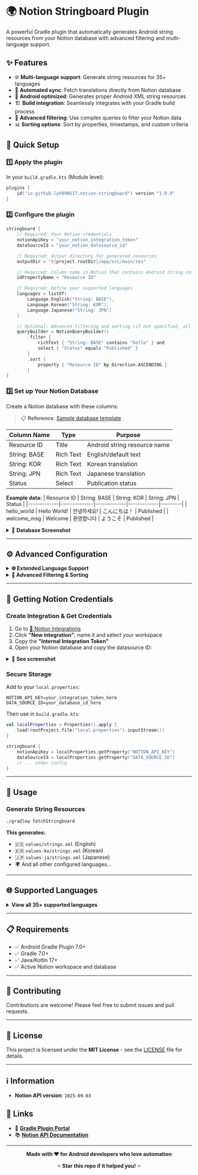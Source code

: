 # 🌍 Notion Stringboard Plugin

A powerful Gradle plugin that automatically generates Android string resources from your Notion database with advanced filtering and multi-language support.

## ✨ Features

- 🌐 **Multi-language support**: Generate string resources for 35+ languages
- 🔄 **Automated sync**: Fetch translations directly from Notion database
- 📱 **Android optimized**: Generates proper Android XML string resources
- 🏗️ **Build integration**: Seamlessly integrates with your Gradle build process
- 🎯 **Advanced filtering**: Use complex queries to filter your Notion data
- 📊 **Sorting options**: Sort by properties, timestamps, and custom criteria

## 🚀 Quick Setup

### 1️⃣ Apply the plugin

In your `build.gradle.kts` (Module level):

```kotlin
plugins {
    id("io.github.lyh990517.notion-stringboard") version "1.0.9"
}
```

### 2️⃣ Configure the plugin

```kotlin
stringboard {
    // Required: Your Notion credentials
    notionApiKey = "your_notion_integration_token"
    dataSourceId = "your_notion_datasource_id"

    // Required: Output directory for generated resources
    outputDir = "${project.rootDir}/app/src/main/res"

    // Required: Column name in Notion that contains Android string resource IDs (e.g., "resource_id_1", "project_a_home_1")
    idPropertyName = "Resource ID"

    // Required: Define your supported languages
    languages = listOf(
        Language.English("String: BASE"),
        Language.Korean("String: KOR"), 
        Language.Japanese("String: JPN")
    )

    // Optional: Advanced filtering and sorting (if not specified, all data from the database will be fetched)
    queryBuilder = NotionQueryBuilder()
        .filter {
            richText { "String: BASE" contains "hello" } and
            select { "Status" equals "Published" }
        }
        .sort {
            property { "Resource ID" by Direction.ASCENDING }
        }
}
```

### 3️⃣ Set up Your Notion Database

Create a Notion database with these columns:
> 📋 **Reference**: [Sample database template](https://wealthy-client-873.notion.site/25b8bc2ec9148051ac4beb6b9aaf914a?v=25b8bc2ec91480a299ff000c8da4da11&source=copy_link)

| Column Name  | Type      | Purpose                      |
|--------------|-----------|------------------------------|
| Resource ID  | Title     | Android string resource name |
| String: BASE | Rich Text | English/default text         |
| String: KOR  | Rich Text | Korean translation           |
| String: JPN  | Rich Text | Japanese translation         |
| Status       | Select    | Publication status           |

**Example data:**
| Resource ID | String: BASE | String: KOR | String: JPN | Status |
|-------------|--------------|-------------|-------------|---------|
| hello_world | Hello World! | 안녕하세요! | こんにちは！ | Published |
| welcome_msg | Welcome | 환영합니다 | ようこそ | Published |

<details>
<summary>📸 <b>Database Screenshot</b></summary>

<img width="1463" height="342" alt="스크린샷 2025-09-05 오후 1 28 43" src="https://github.com/user-attachments/assets/db3e09f9-7b34-407f-b626-50b01c011fc6" />

</details>

---

## ⚙️ Advanced Configuration

<details>
<summary><b>🌐 Extended Language Support</b></summary>

The plugin supports **35+ languages**. Add any combination:

```kotlin
languages = listOf(
    // Asian Languages
    Language.Korean("String: KOR"),
    Language.Japanese("String: JPN"), 
    Language.ChiSimplified("String: CHS"),
    Language.ChiTraditional("String: CHT"),
    Language.Thai("String: THA"),
    Language.Vietnamese("String: VIE"),
    
    // European Languages  
    Language.English("String: BASE"),
    Language.Spanish("String: SPA"),
    Language.French("String: FRA"),
    Language.German("String: DEU"),
    Language.Italian("String: ITA"),
    Language.Portuguese("String: POR"),
    Language.Dutch("String: NLD"),
    Language.Russian("String: RUS"),
    
    // And many more...
)
```

</details>

<details>
<summary><b>🎯 Advanced Filtering & Sorting</b></summary>

Use the powerful query builder to filter your data:

```kotlin
queryBuilder = NotionQueryBuilder()
    .filter {
        // Text filters
        richText { "String: BASE" contains "welcome" } and
        richText { "String: KOR".isNotEmpty } and
        
        // Select/Multi-select filters  
        select { "Status" equals "Published" } and
        multiSelect { "Tags" contains "Mobile" } and
        
        // Boolean filters
        checkBox { "Deprecated" equals false } or
        
        // Combine with OR
        (select { "Priority" equals "High" } or 
         select { "Priority" equals "Medium" })
    }
    .sort {
        // Sort by properties
        property { "Resource ID" by Direction.ASCENDING }
        property { "Priority" by Direction.DESCENDING }
        
        // Sort by timestamps
        timestamp { Timestamp.CREATED_TIME by Direction.DESCENDING }
        timestamp { Timestamp.LAST_EDITED_TIME by Direction.ASCENDING }
    }
```

</details>

---

## 🔑 Getting Notion Credentials

### Create Integration & Get Credentials

1. Go to [🔗 Notion Integrations](https://www.notion.so/my-integrations)
2. Click **"New integration"**, name it and select your workspace
3. Copy the **"Internal Integration Token"**
4. Open your Notion database and copy the datasource ID:

<details>
<summary>📸 <b>See screenshot</b></summary>

<img width="305" height="759" alt="스크린샷 2025-09-05 오전 11 58 46" src="https://github.com/user-attachments/assets/3310350c-b93c-4172-92cd-4f6ca66738e1" />

</details>

### Secure Storage

Add to your `local.properties`:

```properties
NOTION_API_KEY=your_integration_token_here
DATA_SOURCE_ID=your_database_id_here
```

Then use in `build.gradle.kts`:

```kotlin
val localProperties = Properties().apply {
    load(rootProject.file("local.properties").inputStream())
}

stringboard {
    notionApiKey = localProperties.getProperty("NOTION_API_KEY")
    dataSourceId = localProperties.getProperty("DATA_SOURCE_ID")
    // ... other config
}
```

---

## 🎯 Usage

### Generate String Resources

```bash
./gradlew fetchStringboard
```

**This generates:**

- 🇺🇸 `values/strings.xml` (English)
- 🇰🇷 `values-ko/strings.xml` (Korean)
- 🇯🇵 `values-ja/strings.xml` (Japanese)
- 🌍 And all other configured languages...

---

## 🌐 Supported Languages

<details>
<summary><b>View all 35+ supported languages</b></summary>

| Region          | Languages                                                                                                                                                                                                                                                                                                    |
|-----------------|--------------------------------------------------------------------------------------------------------------------------------------------------------------------------------------------------------------------------------------------------------------------------------------------------------------|
| **🌏 Asian**    | Korean (ko), Japanese (ja), Chinese Simplified (zh-rCN), Chinese Traditional (zh-rTW), Thai (th), Vietnamese (vi), Hindi (hi), Indonesian (id), Malay (ms), Filipino (fil)                                                                                                                                   |
| **🌍 European** | English (default), Spanish (es), French (fr), German (de), Italian (it), Portuguese (pt), Dutch (nl), Russian (ru), Polish (pl), Czech (cs), Hungarian (hu), Romanian (ro), Croatian (hr), Serbian (sr), Bulgarian (bg), Greek (el), Swedish (sv), Norwegian (no), Danish (da), Finnish (fi), Ukrainian (uk) |
| **🌎 Others**   | Arabic (ar), Hebrew (iw), Turkish (tr), Persian (fa), Swahili (sw), Bengali (bn), Tamil (ta), Telugu (te), Gujarati (gu), Marathi (mr), Punjabi (pa), Urdu (ur)                                                                                                                                              |

</details>

---

## 📋 Requirements

- ✅ Android Gradle Plugin 7.0+
- ✅ Gradle 7.0+
- ✅ Java/Kotlin 17+
- ✅ Active Notion workspace and database

---

## 🤝 Contributing

Contributions are welcome! Please feel free to submit issues and pull requests.

---

## 📄 License

This project is licensed under the **MIT License** - see the [LICENSE](LICENSE) file for details.

---

## ℹ️ Information

- **Notion API version**: `2025-09-03`

## 🔗 Links

- 🔌 [**Gradle Plugin Portal**](https://plugins.gradle.org/plugin/io.github.lyh990517.notion-stringboard)
- 📚 [**Notion API Documentation**](https://developers.notion.com/)

---

<div align="center">

**Made with ❤️ for Android developers who love automation**

⭐ **Star this repo if it helped you!** ⭐

</div>
